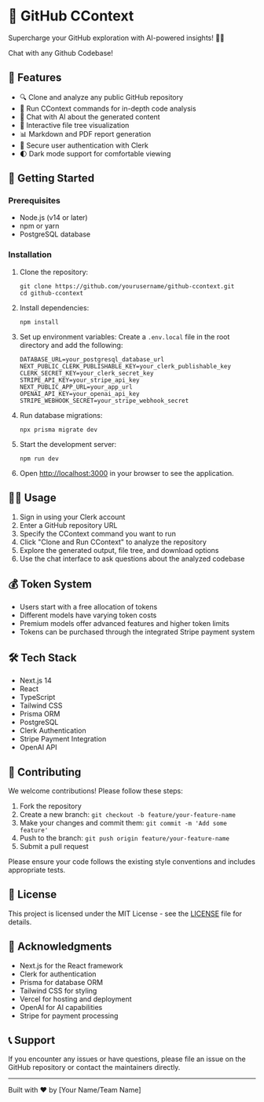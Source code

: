# 🚀 GitHub CContext

Supercharge your GitHub exploration with AI-powered insights! 🧠💡

Chat with any Github Codebase!

## 🌟 Features

- 🔍 Clone and analyze any public GitHub repository
- 🤖 Run CContext commands for in-depth code analysis
- 💬 Chat with AI about the generated content
- 🌳 Interactive file tree visualization
- 📊 Markdown and PDF report generation
- 🔐 Secure user authentication with Clerk
- 🌓 Dark mode support for comfortable viewing

## 🚀 Getting Started

### Prerequisites

- Node.js (v14 or later)
- npm or yarn
- PostgreSQL database

### Installation

1. Clone the repository:

   ```
   git clone https://github.com/yourusername/github-ccontext.git
   cd github-ccontext
   ```

2. Install dependencies:

   ```
   npm install
   ```

3. Set up environment variables:
   Create a `.env.local` file in the root directory and add the following:

   ```
   DATABASE_URL=your_postgresql_database_url
   NEXT_PUBLIC_CLERK_PUBLISHABLE_KEY=your_clerk_publishable_key
   CLERK_SECRET_KEY=your_clerk_secret_key
   STRIPE_API_KEY=your_stripe_api_key
   NEXT_PUBLIC_APP_URL=your_app_url
   OPENAI_API_KEY=your_openai_api_key
   STRIPE_WEBHOOK_SECRET=your_stripe_webhook_secret
   ```

4. Run database migrations:

   ```
   npx prisma migrate dev
   ```

5. Start the development server:

   ```
   npm run dev
   ```

6. Open [http://localhost:3000](http://localhost:3000) in your browser to see the application.

## 🧑‍💻 Usage

1. Sign in using your Clerk account
2. Enter a GitHub repository URL
3. Specify the CContext command you want to run
4. Click "Clone and Run CContext" to analyze the repository
5. Explore the generated output, file tree, and download options
6. Use the chat interface to ask questions about the analyzed codebase

## 💰 Token System

- Users start with a free allocation of tokens
- Different models have varying token costs
- Premium models offer advanced features and higher token limits
- Tokens can be purchased through the integrated Stripe payment system

## 🛠️ Tech Stack

- Next.js 14
- React
- TypeScript
- Tailwind CSS
- Prisma ORM
- PostgreSQL
- Clerk Authentication
- Stripe Payment Integration
- OpenAI API

## 🤝 Contributing

We welcome contributions! Please follow these steps:

1. Fork the repository
2. Create a new branch: `git checkout -b feature/your-feature-name`
3. Make your changes and commit them: `git commit -m 'Add some feature'`
4. Push to the branch: `git push origin feature/your-feature-name`
5. Submit a pull request

Please ensure your code follows the existing style conventions and includes appropriate tests.

## 📄 License

This project is licensed under the MIT License - see the [LICENSE](LICENSE) file for details.

## 🙏 Acknowledgments

- Next.js for the React framework
- Clerk for authentication
- Prisma for database ORM
- Tailwind CSS for styling
- Vercel for hosting and deployment
- OpenAI for AI capabilities
- Stripe for payment processing

## 📞 Support

If you encounter any issues or have questions, please file an issue on the GitHub repository or contact the maintainers directly.

---

Built with ❤️ by [Your Name/Team Name]
